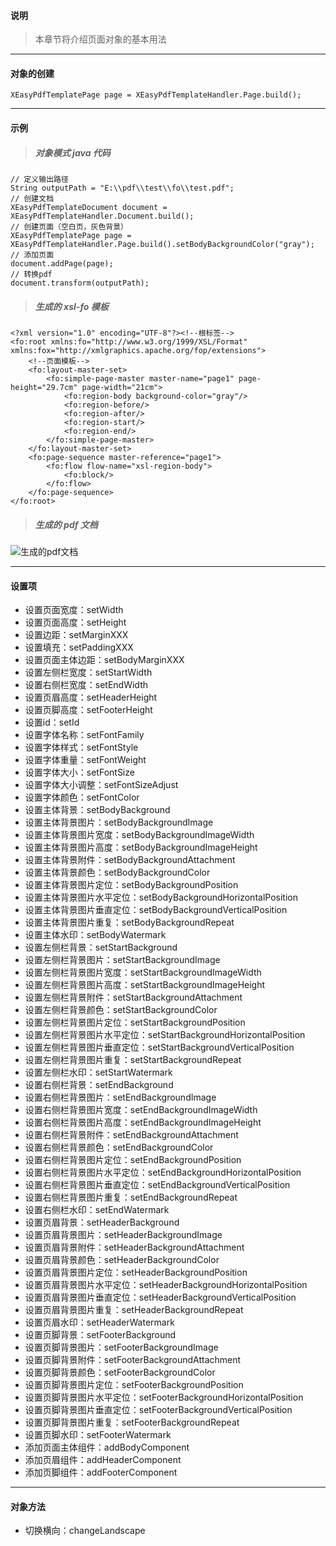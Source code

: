 #### 说明

> 本章节将介绍页面对象的基本用法

---

#### 对象的创建

```
XEasyPdfTemplatePage page = XEasyPdfTemplateHandler.Page.build();
```

---

#### 示例

> ##### 对象模式 java 代码
```
// 定义输出路径
String outputPath = "E:\\pdf\\test\\fo\\test.pdf";
// 创建文档
XEasyPdfTemplateDocument document = XEasyPdfTemplateHandler.Document.build();
// 创建页面（空白页，灰色背景）
XEasyPdfTemplatePage page = XEasyPdfTemplateHandler.Page.build().setBodyBackgroundColor("gray");
// 添加页面
document.addPage(page);
// 转换pdf
document.transform(outputPath);
```

> ##### 生成的 xsl-fo 模板
```
<?xml version="1.0" encoding="UTF-8"?><!--根标签-->
<fo:root xmlns:fo="http://www.w3.org/1999/XSL/Format" xmlns:fox="http://xmlgraphics.apache.org/fop/extensions">
    <!--页面模板-->
    <fo:layout-master-set>
        <fo:simple-page-master master-name="page1" page-height="29.7cm" page-width="21cm">
            <fo:region-body background-color="gray"/>
            <fo:region-before/>
            <fo:region-after/>
            <fo:region-start/>
            <fo:region-end/>
        </fo:simple-page-master>
    </fo:layout-master-set>
    <fo:page-sequence master-reference="page1">
        <fo:flow flow-name="xsl-region-body">
            <fo:block/>
        </fo:flow>
    </fo:page-sequence>
</fo:root>
```

> ##### 生成的 pdf 文档

![生成的pdf文档](https://oscimg.oschina.net/oscnet/up-b4db001cfac2e68f70b2d5d1b19eddde5b9.png)

---

#### 设置项
- 设置页面宽度：setWidth
- 设置页面高度：setHeight
- 设置边距：setMarginXXX
- 设置填充：setPaddingXXX
- 设置页面主体边距：setBodyMarginXXX
- 设置左侧栏宽度：setStartWidth
- 设置右侧栏宽度：setEndWidth
- 设置页眉高度：setHeaderHeight
- 设置页脚高度：setFooterHeight
- 设置id：setId
- 设置字体名称：setFontFamily
- 设置字体样式：setFontStyle
- 设置字体重量：setFontWeight
- 设置字体大小：setFontSize
- 设置字体大小调整：setFontSizeAdjust
- 设置字体颜色：setFontColor
- 设置主体背景：setBodyBackground
- 设置主体背景图片：setBodyBackgroundImage
- 设置主体背景图片宽度：setBodyBackgroundImageWidth
- 设置主体背景图片高度：setBodyBackgroundImageHeight
- 设置主体背景附件：setBodyBackgroundAttachment
- 设置主体背景颜色：setBodyBackgroundColor
- 设置主体背景图片定位：setBodyBackgroundPosition
- 设置主体背景图片水平定位：setBodyBackgroundHorizontalPosition
- 设置主体背景图片垂直定位：setBodyBackgroundVerticalPosition
- 设置主体背景图片重复：setBodyBackgroundRepeat
- 设置主体水印：setBodyWatermark
- 设置左侧栏背景：setStartBackground
- 设置左侧栏背景图片：setStartBackgroundImage
- 设置左侧栏背景图片宽度：setStartBackgroundImageWidth
- 设置左侧栏背景图片高度：setStartBackgroundImageHeight
- 设置左侧栏背景附件：setStartBackgroundAttachment
- 设置左侧栏背景颜色：setStartBackgroundColor
- 设置左侧栏背景图片定位：setStartBackgroundPosition
- 设置左侧栏背景图片水平定位：setStartBackgroundHorizontalPosition
- 设置左侧栏背景图片垂直定位：setStartBackgroundVerticalPosition
- 设置左侧栏背景图片重复：setStartBackgroundRepeat
- 设置左侧栏水印：setStartWatermark
- 设置右侧栏背景：setEndBackground
- 设置右侧栏背景图片：setEndBackgroundImage
- 设置右侧栏背景图片宽度：setEndBackgroundImageWidth
- 设置右侧栏背景图片高度：setEndBackgroundImageHeight
- 设置右侧栏背景附件：setEndBackgroundAttachment
- 设置右侧栏背景颜色：setEndBackgroundColor
- 设置右侧栏背景图片定位：setEndBackgroundPosition
- 设置右侧栏背景图片水平定位：setEndBackgroundHorizontalPosition
- 设置右侧栏背景图片垂直定位：setEndBackgroundVerticalPosition
- 设置右侧栏背景图片重复：setEndBackgroundRepeat
- 设置右侧栏水印：setEndWatermark
- 设置页眉背景：setHeaderBackground
- 设置页眉背景图片：setHeaderBackgroundImage
- 设置页眉背景附件：setHeaderBackgroundAttachment
- 设置页眉背景颜色：setHeaderBackgroundColor
- 设置页眉背景图片定位：setHeaderBackgroundPosition
- 设置页眉背景图片水平定位：setHeaderBackgroundHorizontalPosition
- 设置页眉背景图片垂直定位：setHeaderBackgroundVerticalPosition
- 设置页眉背景图片重复：setHeaderBackgroundRepeat
- 设置页眉水印：setHeaderWatermark
- 设置页脚背景：setFooterBackground
- 设置页脚背景图片：setFooterBackgroundImage
- 设置页脚背景附件：setFooterBackgroundAttachment
- 设置页脚背景颜色：setFooterBackgroundColor
- 设置页脚背景图片定位：setFooterBackgroundPosition
- 设置页脚背景图片水平定位：setFooterBackgroundHorizontalPosition
- 设置页脚背景图片垂直定位：setFooterBackgroundVerticalPosition
- 设置页脚背景图片重复：setFooterBackgroundRepeat
- 设置页脚水印：setFooterWatermark
- 添加页面主体组件：addBodyComponent
- 添加页眉组件：addHeaderComponent
- 添加页脚组件：addFooterComponent

---

#### 对象方法
- 切换横向：changeLandscape
